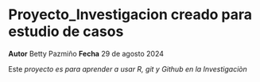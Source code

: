 # Proyecto_Investigacion creado para estudio de casos

**Autor** Betty Pazmiño
**Fecha** 29  de agosto 2024

Este *proyecto es para aprender a usar R, git y Github en la Investigaciòn*

